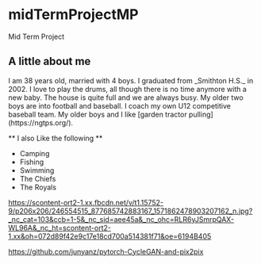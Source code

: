 # midTermProjectMP
Mid Term Project
## **A little about me**

<p>I am 38 years old, married with 4 boys.  I graduated from _Smithton H.S._ in 2002.  
I love to play the drums, all though there is no time anymore with a new baby.  
The house is quite full and we are always busy.  My older two boys are into football and baseball.  
I coach my own U12 competitive baseball team.  My older boys and I like [garden tractor pulling](https://ngtps.org/).

** I also Like the following **
* Camping
* Fishing
* Swimming
* The Chiefs
* The Royals

https://scontent-ort2-1.xx.fbcdn.net/v/t1.15752-9/p206x206/246554515_877685742883167_1571862478903207162_n.jpg?_nc_cat=103&ccb=1-5&_nc_sid=aee45a&_nc_ohc=RLR6yJSmrpQAX-WL96A&_nc_ht=scontent-ort2-1.xx&oh=072d89f42e9c17e18cd700a514381f71&oe=6194B405


 https://github.com/junyanz/pytorch-CycleGAN-and-pix2pix
 
 
 <!DOCTYPE html>
<html>
  <head>
    <title>Hello World!</title>
  </head>
  <body>
    <script>
    <Hello World!>
    </script>
  </body>
</html>
 
